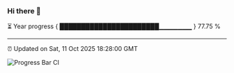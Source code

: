 ### Hi there 👋

⏳ Year progress { ███████████████████████▁▁▁▁▁▁▁ } 77.75 %

---

⏰ Updated on Sat, 11 Oct 2025 18:28:00 GMT

![Progress Bar CI](https://github.com/ZhaoGui/ZhaoGui/workflows/Progress%20Bar%20CI/badge.svg)
